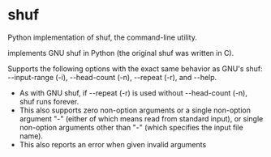 # shuf
Python implementation of shuf, the command-line utility.

implements GNU shuf in Python (the original shuf was written in C).

Supports the following options with the exact same behavior as GNU's shuf:
  --input-range (-i), --head-count (-n), --repeat (-r), and --help. 
  - As with GNU shuf, if --repeat (-r) is used without --head-count (-n), shuf runs forever. 
  - This also supports zero non-option arguments or a single non-option argument "-" (either of which means read from standard input), or single non-option     arguments other than "-" (which specifies the input file name).
  - This also reports an error when given invalid arguments

